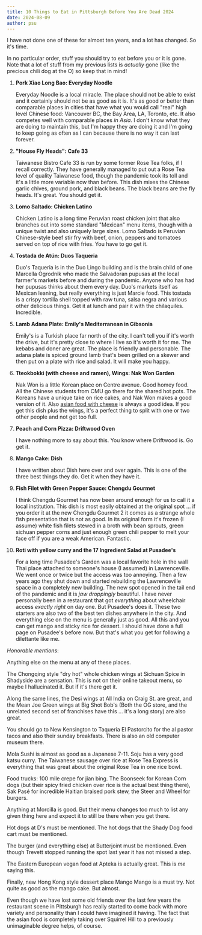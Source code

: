 ```yaml
---
title: 10 Things to Eat in Pittsburgh Before You Are Dead 2024
date: 2024-08-09
author: psu
---
```


I have not done one of these for almost ten years, and a lot has changed. So it's time.

In no particular order, stuff you should try to eat before you or it is gone. Note that a lot of
stuff from my previous lists is _actually_ gone (like the precious chili dog at the O) so
keep that in mind!

1. **Pork Xiao Long Bao: Everyday Noodle**

    Everyday Noodle is a local miracle. The place should not be able to exist and it
certainly should not be as good as it is. It's as good or better than comparable places in
cities that have what you would call "real" high level Chinese food: Vancouver BC, the Bay
Area, LA, Toronto, etc. It also competes well with comparable places _in Asia_. I don't
know what they are doing to maintain this, but I'm happy they are doing it and I'm going
to keep going as often as I can because there is no way it can last forever.

1. **"House Fly Heads": Cafe 33**

    Taiwanese Bistro Cafe 33 is run by some former Rose Tea folks, if I recall correctly.
They have generally managed to put out a Rose Tea level of quality Taiwanese food, though
the pandemic took its toll and it's a little more variable now than before. This dish
mixes the Chinese garlic chives, ground pork, and black beans. The black beans are the fly
heads. It's great. You should get it.

1. **Lomo Saltado: Chicken Latino**

    Chicken Latino is a long time Peruvian roast chicken joint that also branches out into
some standard "Mexican" menu items, though with a unique twist and also uniquely large
sizes. Lomo Saltado is Peruvian Chinese-style beef stir fry with beef, onion, peppers and
tomatoes served on top of rice with fries. You have to go get it.

1. **Tostada de Atún: Duos Taqueria**

    Duo's Taqueria is in the Duo Lingo building and is the brain child of one Marcella
    Ogrodnik who made the Salvadoran pupusas at the local farmer's markets before and
    during the pandemic. Anyone who has had her pupusas thinks about them every day. Duo's
    markets itself as Mexican leaning, but really everything is just Marcie food. This
    tostada is a crispy tortilla shell topped with raw tuna, salsa negra and various other
    delicious things. Get it at lunch and pair it with the chilaquiles. Incredible.

1. **Lamb Adana Plate: Emily's Mediterranean in Gibsonia**

    Emily's is a Turkish place far north of the city. I can't tell you if it's worth the
drive, but it's pretty close to where I live so it's worth it for me. The kebabs and doner
are great. The place is friendly and personable. The adana plate is spiced ground lamb
that's been grilled on a skewer and then put on a plate with rice and salad. It will make
you happy.

1. **Tteokbokki (with cheese and ramen), Wings: Nak Won Garden**

    Nak Won is a little Korean place on Centre avenue. Good homey food. All the Chinese
students from CMU go there for the shared hot pots. The Koreans have a unique take on rice
cakes, and Nak Won makes a good version of it. Also [asian food with
cheese](./cheese-ramen.html) is always a good idea. If you get this dish plus the wings,
it's a perfect thing to split with one or two other people and not get too full.

1. **Peach and Corn Pizza: Driftwood Oven**

    I have nothing more to say about this. You know where Driftwood is. Go get it.

1. **Mango Cake: Dish**

    I have written about Dish here over and over again. This is one of the three best
    things they do. Get it when they have it.

1. **Fish Filet with Green Pepper Sauce: Chengdu Gourmet**

    I think Chengdu Gourmet has now been around enough for us to call it a local
    institution. This dish is most easily obtained at the original spot ... if you order
    it at the new Chengdu Gourmet 2 it comes as a strange whole fish presentation that is
    not as good. In its original form it's frozen (I assume) white fish filets stewed in a
    broth with bean sprouts, green sichuan pepper corns and just enough green chili pepper
    to melt your face off if you are a weak American. Fantastic.

1. **Roti with yellow curry and the 17 Ingredient Salad at Pusadee's**

    For a long time Pusadee's Garden was a local favorite hole in the wall Thai place
    attached to someone's house (I assumed) in Lawrenceville. We went once or twice but
    the access was too annoying. Then a few years ago they shut down and started
    rebuilding the Lawrenceville space in a completely new building. The new spot opened
    in the tail end of the pandemic and it is _jaw droppingly_ beautiful. I have never
    personally been in a restaurant that got _everything_ about wheelchair access _exactly
    right_ on day one. But Pusadee's does it. These two starters are also two of the best
    ten dishes anywhere in the city. And everything else on the menu is generally just as
    good. All this and you can get mango and sticky rice for dessert. I should have done a
    full page on Pusadee's before now. But that's what you get for following a dilettante
    like me. 

*Honorable mentions*: 

Anything else on the menu at any of these places. 

The Chongqing style "dry hot" whole chicken wings at Sichuan Spice in Shadyside are a
sensation. This is not on their online takeout menu, so maybe I hallucinated it. But if
it's there get it.

Along the same lines, the Desi wings at All India on Craig St. are great, and the Mean Joe
Green wings at Big Shot Bob's (Both the OG store, and the unrelated second set of
franchises have this ... it's a long story) are also great.

You should go to New Kensington to Taqueria El Pastorcito for the al pastor tacos and also
their sunday breakfasts. There is also an old computer museum there.

Mola Sushi is almost as good as a Japanese 7-11. Soju has a very good katsu curry. The
Taiwanese sausage over rice at Rose Tea Express is everything that was great about the
original Rose Tea in one rice bowl. 

Food trucks: 100 mile crepe for jian bing. The Boonseek for Korean Corn dogs (but their spicy
fried chicken over rice is the actual best thing there), Sak Pasé for incredible Haitian
braised pork stew, the Steer and Wheel for burgers.

Anything at Morcilla is good. But their menu changes too much to list any given thing here
and expect it to still be there when you get there.

Hot dogs at D's must be mentioned. The hot dogs that the Shady Dog food cart must be mentioned.

The burger (and everything else) at Butterjoint must be mentioned. Even though Trevett
stopped running the spot last year it has not missed a step.

The Eastern European vegan food at Apteka is actually great. This is _me_ saying this.

Finally, new Hong Kong style dessert place Mango Mango is a must try. Not quite as good as
the mango cake. But almost.

Even though we have lost some old friends over the last few years the restaurant scene in
Pittsburgh has really started to come back with more variety and personality than I could
have imagined it having. The fact that the asian food is completely taking over Squirrel
Hill to a previously unimaginable degree helps, of course.
